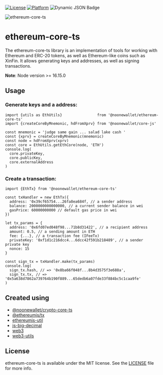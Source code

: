 [![License](https://img.shields.io/badge/license-MIT-green.svg?style=flat)](https://github.com/noonewallet/ethereum-core-ts/blob/main/LICENSE)
[![Platform](https://img.shields.io/badge/platform-web-blue.svg?style=flat)]()
![Dynamic JSON Badge](https://img.shields.io/badge/dynamic/json?url=https%3A%2F%2Fraw.githubusercontent.com%2Fnoonewallet%2Fethereum-core-ts%2Fmain%2Fpackage.json&query=version&label=version)

![ethereum-core-ts](https://github.com/noonewallet/noone-android-core-crypto/assets/111989613/1f062349-24d4-4824-9c00-b8f2724eca51)

# ethereum-core-ts
The ethereum-core-ts library is an implementation of tools for working with Ethereum and ERC-20 tokens, as well as Ethereum-like coins such as XinFin. It allows generating keys and addresses, as well as signing transactions.

**Note**: Node version >= 16.15.0
## Usage

### Generate keys and a address:
```
import {utils as EthUtils}                from '@noonewallet/ethereum-core-ts'
import {createCoreByMnemonic, hdFromXprv} from '@noonewallet/core-js'

const mnemonic = 'judge same gain ... salad lake cash '
const {xprv} = createCoreByMnemonic(mnemonic)
const node = hdFromXprv(xprv)
const core = EthUtils.getEthCore(node, 'ETH')
console.log(
  core.privateKey,
  core.publicKey,
  core.externalAddress
)
```

### Create a transaction:
```
import {EthTx} from '@noonewallet/ethereum-core-ts'

const txHandler = new EthTx({
  address: '0x39cf65754...26fa8ea684f, // a sender address
  balance: 2000000000000000, // a current sender balance in wei
  gasPrice: 60000000000 // default gas price in wei
})

let tx_params = {
  address: '0x6fd07ed048f98...71b8d31422', // a recipient address
  amount: 0.5, // a sending amount in ETH
  fee: {...}, // a transaction fee (IFeeTx)
  privateKey: '0xf1d1c216dcc4...6dcc42f591b218489', // a sender private key
  nonce: 15
}

const sign_tx = txHandler.make(tx_params)
console.log(
  sign_tx.hash, // => '0x8ba66f048f...8b4d3575f3e688a',
  sign_tx.tx, // => '0x5a638d7862a739764b190f889...65dedb6a07fde33f884bc5c1caa9fe'
)
```

## Created using
* [@noonewallet/crypto-core-ts](https://github.com/noonewallet/crypto-core-ts)
* [@ethereumjs/tx](https://github.com/ethereumjs/ethereumjs-monorepo)
* [ethereumjs-util](https://github.com/ethereumjs/ethereumjs-monorepo)
* [js-big-decimal](https://github.com/royNiladri/js-big-decimal)
* [web3](https://github.com/web3/web3.js)
* [web3-utils](https://github.com/web3/web3.js/tree/1.x/packages/web3-utils)

## License

ethereum-core-ts is available under the MIT license. See the [LICENSE](https://github.com/noonewallet/ethereum-core-ts/blob/main/LICENSE) file for more info.
